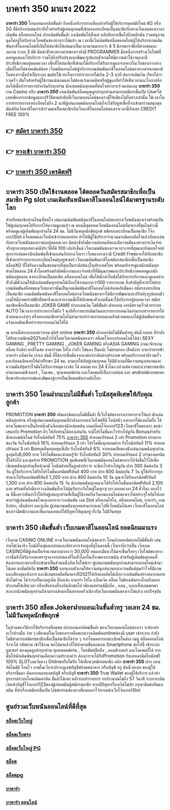 # บาคาร่า 350  มาแรง 2022

**บาคาร่า 350** โอนถอนเครดิตขั้นต่ำ  อีกหนึ่งบริการทางเลือกสำหรับผู้ใช้บริการยุคสมัยใหม่ 4G หรือ 5G ที่มีบริการแสนประทับใจสำหรับผู้เล่นทุกคนที่เข้ามาลงทะเบียนเป็นสมาชิกกับทางเว็บเกมของเราลงเดิมพัน สล็อตออนไลน์ ฝากเดิมพันขั้นต่ำ ลงเดิมพันได้ตั้งแต่ หลักสิบบาทขึ้นไปถึงหลักพัน ร่วมสนุกจนฉุดไม่อยู่ได้กับทางเว็บพนันของทางเราได้แล้ว ณ เวลานี้เว็บเดิมพันสล็อตออนไลน์ผู้ให้บริการเกมเดิมพันคาสิโนออนไลน์ที่เปิดให้สมาชิกได้เล่นมาเป็นเวลานานมากกว่า 4 ปี มีภาพกราฟิกที่สวยสดและงดงาม ระบบ 3 มิติ
มิหนำซ้ำทางทางค่ายของเรายังมี  PROGRAMMER มือหนึ่งการสร้างเว็บไซต์ที่คอยดูแลและให้บริการ  รวมไปถึงปรับปรุงและพัฒนารูปแบบตัวเกมให้มีความน่าใช้งานและมีประสิทธิภาพอยู่ตลอดเวลา เพื่อที่ให้สมาชิกที่เข้ามาใช้บริการได้รับการดูแลจากทางในเว็บของเราอย่างเต็มที่โดยไม่ขาดแม้แต่น้อย เว็บพนันออนไลน์ผู้บริการเกมเดิมพันคาสิโนออนไลน์ของทางค่ายเกมคาสิโนของเรานั้นยังเป็นระบบ autoใช้เวลาในการทำรายการไม่เกิน 2-3 นาที ต่อการเติมเงิน เรียกได้ว่ารวดเร็ว ทันใจสำหรับผู้ใช้งานแน่นอนและไม่ต้องแจ้งแอดมินหรือผู้ดูแลที่ทำให้เสียเวลาและโอกาสอีกต่อไปเมื่อทำรายการฝากงินกับทุกท่าน
นักเล่นพนันทุกคนที่สนใจอยากจะร่วมเล่นเกม **บาคาร่า 350** เกม Casino  หรือ ***บาคาร่า 350*** เกมเดิมพันสล็อตคุณลูกค้าทุกท่านสามารถสมัครเพื่อเปิด Userได้เลยเพียงกรอกข้อมูลและปรัวัติตามลำดับที่เว็บเกมออนไลน์ของเรามีให้เพียงไม่กี่อย่างเท่านั้น ใช้เวลาในการทำรายการลงทะเบียนไม่ถึง 2 นาทีผู้เล่นเกมพนันออนไลน์ก็จะได้รับยูสเพื่อที่จะเข้ามาร่วมสนุกสุดมันส์กับเว็บคาสิโนเราเข้าร่วมมาเป็นสมาชิกกับเว็บคาสิโนออนไลน์ของเราเวลานี้รับเลย CREDIT FREE 100%

## 👉 [สมัคร บาคาร่า 350](https://archa888.com/)
## 👉 [ทางเข้า บาคาร่า 350](https://archa888.com/)
## 👉 [บาคาร่า 350 เครดิตฟรี](https://archa888.com/)

## บาคาร่า 350 เปิดใช้งานตลอด ได้ตลอดวันสมัครสมาชิกเพื่อเป็นสมาชิก Pg slot เกมเดิมพันพนันคาสิโนออนไลน์ได้มาตรฐานระดับโลก

สำหรับสมาชิกท่านไหนที่สนใจ เล่นเกมเดิมพันพนันคาสิโนออนไลน์ของทางเว็บพนันของเราพร้อมเปิดให้ผู้เล่นทุกคนได้รับการให้ความดูแลแล้ว ณ ตอนนี้สุดยอดเว็บพนันออนไลน์ที่มาแรงที่สุดในช่วงนี้ พร้อมดูแลผู้เดิมพันทุกท่านได้ 24 ชม. ไม่มีวันหยุดนักขัตฤกษ์ สมัครลงทะเบียนเป็นสมาชิก โจ๊กเกอร์Slot แจ็กพอตและโบนัสเข้าง่ายแตกบ่อย ทำให้มีผู้ใช้บริการจำนวนมากติดอกติดใจแล้วกับมาเล่นกับทางเว็บพนันของเราต่ออยู่ตลอดเวลา มิหนำซ้ำยังมีความปลอดภัยและมีความมั่นคงทางการเงินจ่ายจริงทุกบาททุกสตางค์มีประวัติที่ดี 100 เปอร์เซ็นต์ เว็บเกมพนันของเราควบวงจรที่สุดและยังตอบโจทย์ทุกการเล่นของนักเดิมพันที่เข้ามาเล่นกับทางเว็บเรา
เว็บของทางเรามี Credit Freeแจกให้กับสมาชิกที่เข้ามาทำรายการลงทะเบียนใหม่ทุกยูสเซอร์ เว็บเกมเดิมพันคาสิโนสมัครสมาชิกเพื่อเป็นสมาชิก สล็อตXO ที่ได้รับความชื่นชอบมากที่สุดเป็นระดับต้นๆในประเทศไทย พร้อมบริการดูแลนักพนันทุกท่านได้ตลอด 24 ชั่วโมงพร้อมยังมีพนักงานและเจ้าหน้าที่ที่มีคุณภาพและประสิทธิภาพคอยดูแลนักพนันอยู่ตลอด ลงทะเบียนเป็นสมาชิก สล็อตออนไลน์ เพื่อให้นักล่าโบนัสได้รับการบริการและดูแลอย่างทั่วถึงมีตัวเกมให้นักเล่นพนันทุกท่านได้เลือกใช้งานมากกว่า100 รายการเกม
สิ่งสำคัญที่จะทำให้ค่ายเกมเดิมพันสล็อตของเว็บของเรานั้นเป็นเกมเดิมพันคาสิโนออนไลน์ปลอดภัยมั่นคง สมัครลงทะเบียนเป็นสมาชิก  เกมเดิมพันพนันคาสิโนออนไลน์ทางเว็บพนันของเราได้มีการพัฒนาและปรับปรุงรูปแบบตัวเกมให้มีภาพกราฟฟิกที่สมจริงและสวยงามเพื่อให้ลักษณะตัวเกมนั้นน่าใช้บริการอยู่ตลอดเวลา สมัครสมาชิกเพื่อเป็นสมาชิก JOKER GAME ฝากถอนเงิน ไม่มีขั้นต่ำ ฝากถอน เครดิตรวดเร็วด้วยระบบ AUTO ใช้เวลาการทำรายการไม่ถึง 1 นาทีทั้งรายการเติมเงินและรายการถอนเงินสามารถทำรายการได้ด้วยตนเองง่ายๆ หรือหากสมาชิกท่านใดไม่สามารถทำรายการถอนเคดริตด้วยตนเองได้ผู้เดิมพันสามารถแจ้งแอดมินเพื่อทำรายการถอนเงินให้ได้

ณ ตอนนี้ต้องบอกเลยว่าเกม slot online **บาคาร่า 350** ฝากเครดิตไม่มีขั้นต่ำทรู มันนี่วอเลท ที่กำลังได้รับความนิยม2021เลยก็ว่าได้โดยเว็บเกมพนันของเรา สล็อตโจ๊กเกอร์ออนไลน์ได้นำ SEXY GAMING , PRETTY GAMING , JOKER GAMING หรือASIA GAMING อาณาจักรเกมสล็อต ยิงปลา คาสิโนสด บาคาร่าสด ไฮโล กำถั่ว ไพ่แคง ปั่นแปะ ไพ่สามกอง เสือมังกร บาคาร่าสายฟ้า บาคาร่า แบ็คแจ๊ค เก้าเก ดัมมี่ ที่ได้การเชื่อมั่นจากองค์กรระดับต่างประเทศ พร้อมบริการอย่าดีรวดเร็วและปลอดภัยคอยให้คำปรึกษา 24 ชม. มามอบให้กับผู้เล่นทุกคน ได้มีตัวเกมที่มีความสนุกสนานและความมันส์สุดเร้าใจมันไปกับการหมุนวงวล้อ ได้ ตลอดเวลา 24 ชั่วโมง แล้วแต่ความสะดวกของสมาชิกผ่านบนคอมพิวเตอร์ , ไอแพด , ทุกแพลตฟอร์ม และไอแพดที่เป็นระบบios และ androidแบบพกพา ศึกษาประสบการณ์และพัฒนาสู่การเป็นเซียนพนันระบดับโลก

## บาคาร่า 350 โอนฝากแบบไม่มีขั้นต่ำ โบนัสสุดพิเศษให้กับคุณลูกค้า

 PROMOTION  **บาคาร่า 350** เติมเครดิตแบบไม่มีขั้นต่ำ ที่เว็บไซต์ของทางเราอยากจะให้แก่  นักเล่นพนันทุกท่าน หรือผู้เล่นเกมพนันทุกคนที่กำลังอยากหาเว็บไซต์ที่มี โบนัสดีๆ และการให้แบบไม่กั๊ก ให้ทางเว็บของเราเป็นอีกหนึ่งตัวเลือกของนักเล่นพนัน เกมสล็อตโจ๊กเกอร์123 เว็บคาสิโนของเรา ขอนำเสนอกับ Promotion ดีๆ ให้กับท่านได้ลองเล่นกัน จะมีโปรโมชั่นอะไรบ้างไปดูกัน
Bonusสำหรับนักแทงพนันใหม่ รับโบนัสทันที 75% [บาคาร่า 350](https://archa888.com/) ทำยอดเทิร์นแค่ 2 เท่า
 Promotion ฝากแรกของวัน รับโบนัสทันที 16% ทำยอดเทิร์นแค่ 3 เท่า
โปรโมชั่นทุกยอดฝาก รับโบนัสทันที 11% ทำยอดเทิร์นแค่ 3 เท่า
Bonusคืนยอดทุนที่เสีย รับโบนัสทันที 6% จากยอดเสียของนักเล่นเกมพนันทุกท่าน สูงสุดถึง8,000 บาท
โปรโมชั่นแนะนำคนรู้จัก รับโบนัสทันที 30% ทำยอดเทิร์นแค่ 2 เท่าของเครดิตที่ได้รับไป
และสุดท้าย PROMOTION สุดพิเศษที่เว็บเกมพนันออนไลน์ของเราได้จัดขึ้นไว้ให้เพื่อเซียนพนันทุกท่านที่หน้าตาดี โบนัสฝากเป็นลูกค้าประจำ จะมีอะไรบ้างไปดูกัน
ฝาก 300 ติดต่อกัน 3 วัน ผู้ใช้บริการจะได้รับโปรโมชั่นเครดิตฟรีทันที 400 บาท
ฝาก 600 ติดต่อกัน 7 วัน ผู้ใช้บริการทุกท่านจะได้รับเครดิตฟรีทันที 1,200 บาท
ฝาก 400 ติดต่อกัน 10 วัน คุณจะได้รับเครดิตฟรีทันที 1,300 บาท
ฝาก 800 ติดต่อกัน 15 วัน นักเล่นพนันทุกคนจะได้รับโปรโมชั่นเครดิตฟรีทันที 2,100 บาท
พร้อมทั้งยังมีการวางเดิมพันที่จะได้ลุ้นรับรางวัลใหญ่ในทุกๆเวลา ตลอดเวลา 24 ชั่วโมง บอกไว้ ณ ที่นี้เลยว่าคืนกำไรให้กับผู้เล่นทุกท่านที่เป็นผู้ใช้งานกับเว็บเกมออนไลน์ของเราได้อย่างจุใจกันไปเลย หากว่าผู้เล่นพนันสนใจและอยากจะวางเดิมพัน เกม Slot หรือเกมไฮโล, สล็อตออนไลน์, บาคาร่า, เกมยิงปลา, เสือมังกร และรูเล็ต ผู้เล่นเกมพนันทุกคนสามารถแตะไปที่เว็บพนันได้เลย เว็บคาสิโนออนไลน์ของเรามีพนักงานและทีมงานคอยแก้ไขปัญหาให้คุณอยู่ ทั้งวัน ไม่มีวันหยุด

## บาคาร่า 350 เติมขั้นต่ำ  เว็บเกมคาสิโนออนไลน์ ยอดนิยมมาแรง

เว็บเกม CASINO ONLINE ทางเว็บเกมพนันออนไลน์ของเรา โอนฝากเครดิตแบบไม่มีขั้นต่ำ เล่นง่ายได้เงินจริง โบนัสใหญ่แตกบ่อยและอัตราการจ่ายสูงที่สุในตอนนี้ เว็บเราถือว่าเป็น เว็บเกม CASINOที่มีผู้เล่นเป็นจำนวนมากมากกว่า 30,000 คนและมีแนวโน้มจะขึ้นเรื่อยๆ เว็บไซต์ของทางเรานั้นยังได้รับจากมาตราฐานจากบ่อนคาสิโนทั่วโลกในเรื่องของการพนัน สำหรับผู้เดิมพันทุกคนที่ต้องการและอยากที่จะเข้ามาเป็นส่วนหนึ่งกับเว็บไซต์เรา ผู้เล่นเกมพนันทุกท่านสามารถแอดไลน์เข้ามาได้เลย
	มาสัมผัสกับ **บาคาร่า 350** ออกแบบตัวเกมให้ความสนุกสนานและความมันส์สุดเร้าใจที่มีภาพและเสียงสุดอลังการ และมีเกมยอดฮิตที่มาแรงปี2021ให้กับยอดฮิตได้เลือกวางเดิมพันอย่างหลากหลายนับไม่ถ้วน  ไม่ว่าจะเป็นเกมรูเล็ต  ป๊อกเด้ง บาคาร่า ไฮโล แบ็กแจ๊ค สล็อต ไม่ต้องเดินทางไกลถึงนอกประเทศให้เสียเวลา หรือเสียค่าเครื่องบินอีกต่อไป เพียงแค่ท่านมีมือถือ , คอม , และแท็บเลตพกพาสะดวกนักพนันทุกท่านก็สามารถเข้ามาเป็นครอบครัวเดียวกับเว็บเกมพนันของเราได้แล้วเวลาปัจจุบัน

## บาคาร่า 350 สล็อต Jokerฝากถอนเงินขั้นต่ำทรู วอเลท 24 ชม. ไม่มีวันหยุดนักขัตฤกษ์

ในส่วนของวิธีการใช้บริการสล็อตxo ฝากถอนเครดิตขขั้นต่ำ ของเว็บเกมออนไลน์ของเรา จะต้องทำอะไรบ้างนั้น ง่าย ๆ เพียงแค่ในเว็บของเราสล็อตเกมวางเดิมพันonlineต้องมี user เข้าระบบ ถ้ายังไม่มีสามารถสมัครสมาชิกเพื่อเป็นสมาชิกได้ง่าย ๆ จากโหมดการลงทะเบียนในช่อง เมนู สล็อตออนไลน์จึงจะได้ รหัสผ่าน เข้าใช้งาน พอได้มาแล้วก็ให้ทำตามขั้นตอนบน Smartphone  ต่อไปนี้
เข้าระบบ ยูสเซอร์  ของคุณลูกค้าทุกท่าน ทุกแพลตฟอร์ม , โทรศัพท์มือถือ , คอมพิวเตอร์ และไอแพดก็ได้
จากนั้นให้นักเดิมพันทุกท่านเลือกความประสงค์ว่า ต้องการจะได้รับPromotion รับเลยเครดิตโบนัสฟรี 100% SLOTเกมวัดดวง Onlineหรือไม่รับ
ให้เพื่อนๆสมัครสมาชิก คลิก **บาคาร่า 350** ฝาก ถอน  อัตโนมัติ โอนไว ภาพในเว็บจะปรากฏเลขบัญชีพร้อมธนาคาร หรือบัญชี ทรู มันนี่วอเลท ของผู้ให้บริการขึ้นมา
คัดลอกหมายเลขบัญชี หรือบัญชี **บาคาร่า 350** True Wallet ของผู้ใช้บริการ แล้วทำธุรกรรมระบบโอนเติมเครดิต ขั้นต่ำได้เลย
หลังจากทำรายการ รอประมาณไม่ถึง 57 วินาที ระบบจะเติมเงินเข้าบัญชีโจ๊กเกอร์123ของผู้เล่นพนันผู้สมัครสมาชิก
หากมีปัญหาเรื่องเงินไม่เข้า กรุณาติดต่อทีมแอดมิน ที่ทำเรื่องสมัครเพื่อเปิด Userผ่านช่องทางที่แนบเอาไว้ทางหน้าเว็บโจ๊กเกอร์Slot

## ศูนย์รวมเว็บพนันออนไลน์ที่ดีที่สุด

### [สล็อตเว็บใหญ่](https://archa888.com/)
### [สล็อตเว็บตรง](https://slot168boy.com/)
### [สล็อตเว็บใหญ่ PG](https://archa888.com/)
### [สล็อต](https://atom.io/themes/%E0%B8%AA%E0%B8%A5%E0%B9%87%E0%B8%AD%E0%B8%95%E3%80%90%E0%B9%80%E0%B8%A7%E0%B9%87%E0%B8%9A%20%E0%B8%AA%E0%B8%A5%E0%B9%87%E0%B8%AD%E0%B8%95%20%E0%B8%AD%E0%B8%AD%E0%B8%99%E0%B9%84%E0%B8%A5%E0%B8%99%E0%B9%8C%20%E0%B8%AD%E0%B8%B1%E0%B8%99%E0%B8%94%E0%B8%B1%E0%B8%9A%201%E3%80%91)
### [สล็อตpg](https://atom.io/themes/%E0%B8%AA%E0%B8%A5%E0%B9%87%E0%B8%AD%E0%B8%95pg%E3%80%90pg%20slot%201%20%E0%B8%9A%E0%B8%B2%E0%B8%97%E3%80%91)
### [บาคาร่า](https://atom.io/themes/%E0%B8%9A%E0%B8%B2%E0%B8%84%E0%B8%B2%E0%B8%A3%E0%B9%88%E0%B8%B2%E3%80%90%E0%B8%82%E0%B8%B1%E0%B9%89%E0%B8%99%E0%B8%95%E0%B9%88%E0%B8%B3%201%20%E0%B8%9A%E0%B8%B2%E0%B8%97%E3%80%91)
### [บาคาร่า ออนไลน์](https://atom.io/themes/%E0%B8%9A%E0%B8%B2%E0%B8%84%E0%B8%B2%E0%B8%A3%E0%B9%88%E0%B8%B2%20%E0%B8%AD%E0%B8%AD%E0%B8%99%E0%B9%84%E0%B8%A5%E0%B8%99%E0%B9%8C%E3%80%90%E0%B9%80%E0%B8%A7%E0%B9%87%E0%B8%9A%20%E0%B8%AA%E0%B8%A5%E0%B9%87%E0%B8%AD%E0%B8%95%20%E0%B8%AD%E0%B8%AD%E0%B8%99%E0%B9%84%E0%B8%A5%E0%B8%99%E0%B9%8C%20%E0%B8%AD%E0%B8%B1%E0%B8%99%E0%B8%94%E0%B8%B1%E0%B8%9A%201%E3%80%91)
